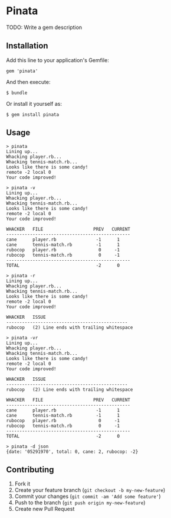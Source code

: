 # Pinata

TODO: Write a gem description

## Installation

Add this line to your application's Gemfile:

    gem 'pinata'

And then execute:

    $ bundle

Or install it yourself as:

    $ gem install pinata

## Usage

```
> pinata
Lining up...
Whacking player.rb...
Whacking tennis-match.rb...
Looks like there is some candy!
remote -2 local 0
Your code improved!

> pinata -v
Lining up...
Whacking player.rb...
Whacking tennis-match.rb...
Looks like there is some candy!
remote -2 local 0
Your code improved!

WHACKER   FILE                   PREV   CURRENT
-----------------------------------------------
cane      player.rb               -1      1
cane      tennis-match.rb         -1      1
rubocop   player.rb                0     -1
rubocop   tennis-match.rb          0     -1
-----------------------------------------------
TOTAL                             -2      0

> pinata -r
Lining up...
Whacking player.rb...
Whacking tennis-match.rb...
Looks like there is some candy!
remote -2 local 0
Your code improved!

WHACKER   ISSUE
----------------------------------------------
rubocop   (2) Line ends with trailing whitespace

> pinata -vr
Lining up...
Whacking player.rb...
Whacking tennis-match.rb...
Looks like there is some candy!
remote -2 local 0
Your code improved!

WHACKER   ISSUE
----------------------------------------------
rubocop   (2) Line ends with trailing whitespace

WHACKER   FILE                   PREV   CURRENT
-----------------------------------------------
cane      player.rb               -1      1
cane      tennis-match.rb         -1      1
rubocop   player.rb                0     -1
rubocop   tennis-match.rb          0     -1
-----------------------------------------------
TOTAL                             -2      0

> pinata -d json
{date: '05291970', total: 0, cane: 2, rubocop: -2}
```

## Contributing

1. Fork it
2. Create your feature branch (`git checkout -b my-new-feature`)
3. Commit your changes (`git commit -am 'Add some feature'`)
4. Push to the branch (`git push origin my-new-feature`)
5. Create new Pull Request
